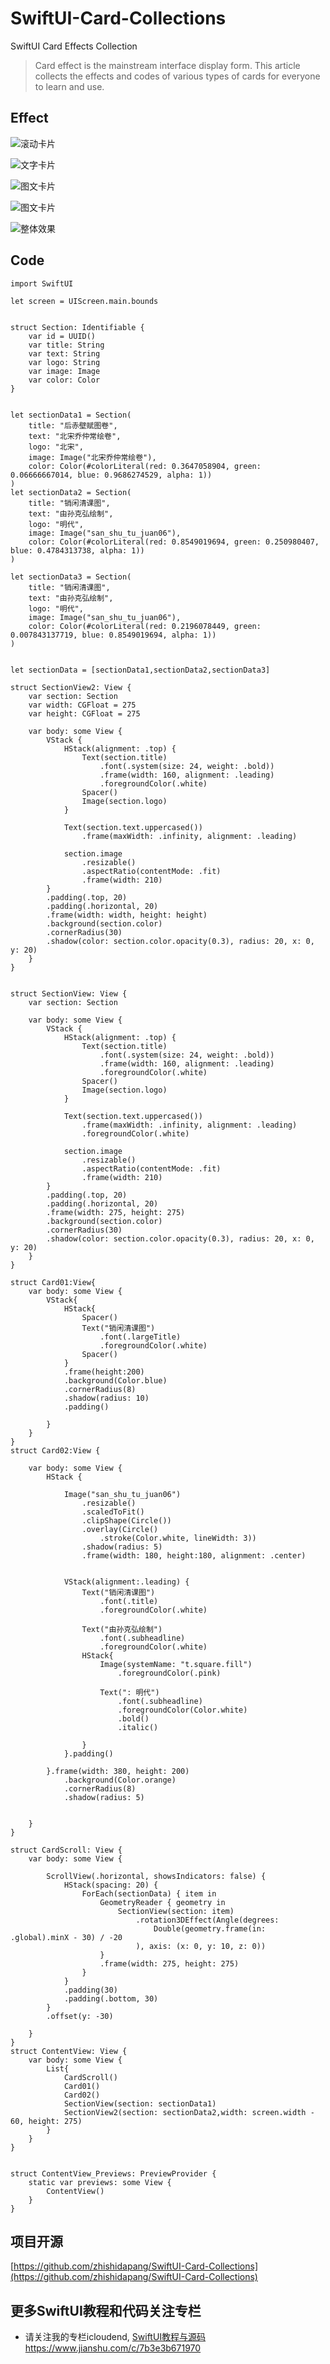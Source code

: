 # SwiftUI-Card-Collections
SwiftUI Card Effects Collection


> Card effect is the mainstream interface display form. This article collects the effects and codes of various types of cards for everyone to learn and use.

## Effect
![滚动卡片](https://upload-images.jianshu.io/upload_images/41085-a5d675e599f6e1e0.jpg?imageMogr2/auto-orient/strip%7CimageView2/2/w/1240)


![文字卡片](https://upload-images.jianshu.io/upload_images/41085-c8490138c3573549.jpg?imageMogr2/auto-orient/strip%7CimageView2/2/w/1240)

![图文卡片](https://upload-images.jianshu.io/upload_images/41085-97449096878cf4d1.jpg?imageMogr2/auto-orient/strip%7CimageView2/2/w/1240)

![图文卡片](https://upload-images.jianshu.io/upload_images/41085-84d6bf627aff0981.jpg?imageMogr2/auto-orient/strip%7CimageView2/2/w/1240)


![整体效果](https://upload-images.jianshu.io/upload_images/41085-fc0ebbd2b587aa3d.jpg?imageMogr2/auto-orient/strip%7CimageView2/2/w/1240)


## Code
```
import SwiftUI

let screen = UIScreen.main.bounds


struct Section: Identifiable {
    var id = UUID()
    var title: String
    var text: String
    var logo: String
    var image: Image
    var color: Color
}


let sectionData1 = Section(
    title: "后赤壁赋图卷",
    text: "北宋乔仲常绘卷",
    logo: "北宋",
    image: Image("北宋乔仲常绘卷"),
    color: Color(#colorLiteral(red: 0.3647058904, green: 0.06666667014, blue: 0.9686274529, alpha: 1))
)
let sectionData2 = Section(
    title: "销闲清课图",
    text: "由孙克弘绘制",
    logo: "明代",
    image: Image("san_shu_tu_juan06"),
    color: Color(#colorLiteral(red: 0.8549019694, green: 0.250980407, blue: 0.4784313738, alpha: 1))
)

let sectionData3 = Section(
    title: "销闲清课图",
    text: "由孙克弘绘制",
    logo: "明代",
    image: Image("san_shu_tu_juan06"),
    color: Color(#colorLiteral(red: 0.2196078449, green: 0.007843137719, blue: 0.8549019694, alpha: 1))
)


let sectionData = [sectionData1,sectionData2,sectionData3]

struct SectionView2: View {
    var section: Section
    var width: CGFloat = 275
    var height: CGFloat = 275
    
    var body: some View {
        VStack {
            HStack(alignment: .top) {
                Text(section.title)
                    .font(.system(size: 24, weight: .bold))
                    .frame(width: 160, alignment: .leading)
                    .foregroundColor(.white)
                Spacer()
                Image(section.logo)
            }
            
            Text(section.text.uppercased())
                .frame(maxWidth: .infinity, alignment: .leading)
            
            section.image
                .resizable()
                .aspectRatio(contentMode: .fit)
                .frame(width: 210)
        }
        .padding(.top, 20)
        .padding(.horizontal, 20)
        .frame(width: width, height: height)
        .background(section.color)
        .cornerRadius(30)
        .shadow(color: section.color.opacity(0.3), radius: 20, x: 0, y: 20)
    }
}


struct SectionView: View {
    var section: Section
    
    var body: some View {
        VStack {
            HStack(alignment: .top) {
                Text(section.title)
                    .font(.system(size: 24, weight: .bold))
                    .frame(width: 160, alignment: .leading)
                    .foregroundColor(.white)
                Spacer()
                Image(section.logo)
            }
            
            Text(section.text.uppercased())
                .frame(maxWidth: .infinity, alignment: .leading)
                .foregroundColor(.white)
            
            section.image
                .resizable()
                .aspectRatio(contentMode: .fit)
                .frame(width: 210)
        }
        .padding(.top, 20)
        .padding(.horizontal, 20)
        .frame(width: 275, height: 275)
        .background(section.color)
        .cornerRadius(30)
        .shadow(color: section.color.opacity(0.3), radius: 20, x: 0, y: 20)
    }
}

struct Card01:View{
    var body: some View {
        VStack{
            HStack{
                Spacer()
                Text("销闲清课图")
                    .font(.largeTitle)
                    .foregroundColor(.white)
                Spacer()
            }
            .frame(height:200)
            .background(Color.blue)
            .cornerRadius(8)
            .shadow(radius: 10)
            .padding()
            
        }
    }
}
struct Card02:View {
    
    var body: some View {
        HStack {
            
            Image("san_shu_tu_juan06")
                .resizable()
                .scaledToFit()
                .clipShape(Circle())
                .overlay(Circle()
                    .stroke(Color.white, lineWidth: 3))
                .shadow(radius: 5)
                .frame(width: 180, height:180, alignment: .center)
            
            
            VStack(alignment:.leading) {
                Text("销闲清课图")
                    .font(.title)
                    .foregroundColor(.white)
                
                Text("由孙克弘绘制")
                    .font(.subheadline)
                    .foregroundColor(.white)
                HStack{
                    Image(systemName: "t.square.fill")
                        .foregroundColor(.pink)
                    
                    Text(": 明代")
                        .font(.subheadline)
                        .foregroundColor(Color.white)
                        .bold()
                        .italic()
                    
                }
            }.padding()
            
        }.frame(width: 380, height: 200)
            .background(Color.orange)
            .cornerRadius(8)
            .shadow(radius: 5)
        
        
    }
}

struct CardScroll: View {
    var body: some View {
        
        ScrollView(.horizontal, showsIndicators: false) {
            HStack(spacing: 20) {
                ForEach(sectionData) { item in
                    GeometryReader { geometry in
                        SectionView(section: item)
                            .rotation3DEffect(Angle(degrees:
                                Double(geometry.frame(in: .global).minX - 30) / -20
                            ), axis: (x: 0, y: 10, z: 0))
                    }
                    .frame(width: 275, height: 275)
                }
            }
            .padding(30)
            .padding(.bottom, 30)
        }
        .offset(y: -30)
        
    }
}
struct ContentView: View {
    var body: some View {
        List{
            CardScroll()
            Card01()
            Card02()
            SectionView(section: sectionData1)
            SectionView2(section: sectionData2,width: screen.width - 60, height: 275)
        }
    }
}


struct ContentView_Previews: PreviewProvider {
    static var previews: some View {
        ContentView()
    }
}

```

## 项目开源

[https://github.com/zhishidapang/SwiftUI-Card-Collections](https://github.com/zhishidapang/SwiftUI-Card-Collections)


## 更多SwiftUI教程和代码关注专栏
- 请关注我的专栏icloudend, [SwiftUI教程与源码](https://www.jianshu.com/c/7b3e3b671970)
https://www.jianshu.com/c/7b3e3b671970

